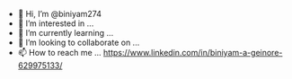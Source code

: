 - 👋 Hi, I’m @biniyam274
- 👀 I’m interested in ...
- 🌱 I’m currently learning ...
- 💞️ I’m looking to collaborate on ...
- 📫 How to reach me ...
https://www.linkedin.com/in/biniyam-a-geinore-629975133/


<!---
biniyam274/biniyam274 is a ✨ special ✨ repository because its `README.md` (this file) appears on your GitHub profile.
You can click the Preview link to take a look at your changes.
--->
